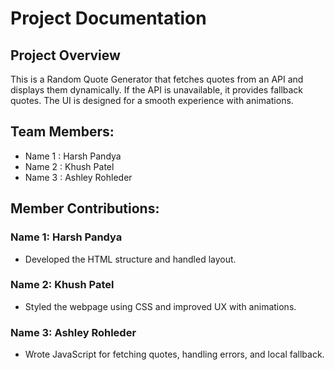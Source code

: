 # Project Documentation

## Project Overview
This is a Random Quote Generator that fetches quotes from an API and displays them dynamically. If the API is unavailable, it provides fallback quotes. The UI is designed for a smooth experience with animations.


## Team Members:

-   Name 1 : Harsh Pandya
-   Name 2 : Khush Patel
-   Name 3 : Ashley Rohleder

## Member Contributions:

### Name 1: Harsh Pandya 

-   Developed the HTML structure and handled layout.

### Name 2: Khush Patel

-   Styled the webpage using CSS and improved UX with animations.

### Name 3: Ashley Rohleder
-   Wrote JavaScript for fetching quotes, handling errors, and local fallback.

